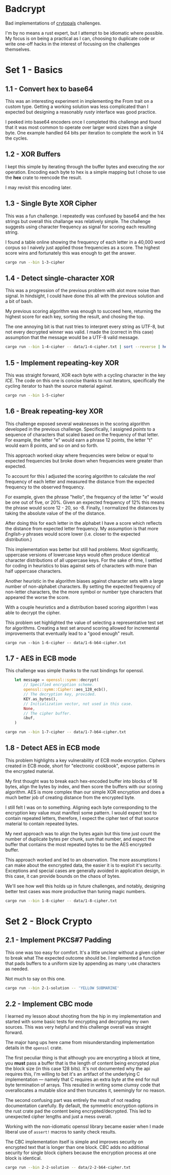 # Badcrypt

Bad implementations of [crytopals](https://cryptopals.com/) challenges.

I'm by no means a rust expert, but I attempt to be idiomatic where possible. My
focus is on being a practical as I can, choosing to duplicate code or write one-off
hacks in the interest of focusing on the challenges themselves.

# Set 1 - Basics

## 1.1 - Convert hex to base64

This was an interesting experiment in implementing the From trait on a custom
type. Getting a working solution was less complicated than I expected but designing
a reasonably _rusty_ interface was good practice.

I peeked into base64 encoders once I completed this challenge and found that
it was most common to operate over larger word sizes than a single byte. One
example handled 64 bits per iteration to complete the work in 1/4 the cycles.

## 1.2 - XOR Buffers

I kept this simple by iterating through the buffer bytes and executing the xor operation. Encoding each byte to hex is a simple
mapping but I chose to use the **hex** crate to reencode the result.

I may revisit this encoding later.

## 1.3 - Single Byte XOR Cipher

This was a fun challenge. I repeatedly was confused by base64 and the hex strings
but overall this challange was relatively simple. The challenge suggests using
character frequency as signal for scoring each resulting string.

I found a table online showing the frequency of each letter in a 40,000 word corpus
so I naively just applied those frequencies as a score. The highest score wins
and fortunately this was enough to get the answer.

```sh
cargo run --bin 1-3-cipher
```

## 1.4 - Detect single-character XOR

This was a progression of the previous problem with alot more noise than signal.
In hindsight, I could have done this all with the previous solution and a bit of
bash.

My previous scoring algorithm was enough to succeed here, returning the highest
score for each key, sorting the result, and chosing the top.

The one annoying bit is that rust tries to interpret every string as UTF-8, but
not every decrypted winner was valid. I made the (correct in this case) assumption
that the message would be a UTF-8 valid message.

```sh
cargo run --bin 1-4-cipher -- data/1-4-cipher.txt | sort --reverse | head -n 1
```

## 1.5 - Implement repeating-key XOR

This was straight forward, XOR each byte with a cycling character in the key _ICE_.
The code on this one is concise thanks to rust iterators, specifically the cycling
iterator to hash the source material against.

```sh
cargo run --bin 1-5-cipher
```

## 1.6 - Break repeating-key XOR

This challenge exposed several weaknesses in the scoring algorithm developed in
the previous challenge. Specifically, I assigned _points_ to a sequence of characters that scaled based on the frequency of that letter. For example, the
letter "e" would earn a phrase 12 points, the letter "t" would earn 8 points, and
so on and so forth.

This approach worked okay where frequencies were below or equal to expected frequencies but broke down when frequencies were greater than expected.

To account for this I adjusted the scoring algorithm to calculate the _real_
frequency of each letter and measured the distance from the expected frequency
to the observed frequency.

For example, given the phrase "hello", the frequency of the letter "e" would be
one out of five, or 20%. Given an expected frequency of 12% this means the phrase
would score 12 - 20, so -8. Finally, I normalized the distances by taking the absolute value of the of the distance.

After doing this for each letter in the alphabet I have a score which reflects
the distance from expected letter frequency. My assumption is that more _English-y_
phrases would score lower (i.e. closer to the expected distribution.)

This implementation was better but still had problems. Most significantly, uppercase
versions of lowercase keys would often produce identical character distributions
of all uppercase keys. For the sake of time, I settled for coding in heuristics
to bias against sets of characters with more than half uppercase characters.

Another heuristic in the algorithm biases against character sets with a large number of non-alphabet characters. By setting the expected frequency of non-letter characters, the the more symbol or number type characters that appeared the worse
the score.

With a couple heuristics and a distribution based scoring algorithm I was able
to decrypt the cipher.

This problem set highlighted the value of selecting a representative test set for
algorithms. Creating a test set around scoring allowed for incremental improvements
that eventually lead to a "good enough" result.

```
cargo run --bin 1-6-cipher -- data/1-6-b64-cipher.txt
```

## 1.7 - AES in ECB mode
This challenge was simple thanks to the rust bindings for openssl.
```rust
    let message = openssl::symm::decrypt(
        // Specified encryption scheme.
        openssl::symm::Cipher::aes_128_ecb(),
        // The decryption key, provided.
        KEY.as_bytes(),
        // Initialization vector, not used in this case.
        None,
        // The cipher buffer.
        &buf,
    )
```

```sh
cargo run --bin 1-7-cipher -- data/1-7-b64-cipher.txt
```

## 1.8 - Detect AES in ECB mode

This problem highlights a key vulnerability of ECB mode encryption. Ciphers created
in ECB mode, short for "electronic cookbook", expose patterns in the encrypted
material.

My first thought was to break each hex-encoded buffer into blocks of 16 bytes,
align the bytes by index, and then score the buffers with our scoring algorithm.
AES is more complex than our simple XOR encryption and does a much better job of
creating distance from the encrypted byte.

I still felt I was on to something. Aligning each byte corresponding to the encryption key value must manifest some pattern. I would expect text to contain
repeated letters, therefore, I expect the cipher text of that source material to
contain repeated bytes.

My next approach was to align the bytes again but this time just count the number of
duplicate bytes per chunk, sum that number, and expect the buffer that contains the
most repeated bytes to be the AES encrypted buffer.

This approach worked and led to an observation. The more assumptions I can make about the exncrypted data, the easier it is to exploit it's security. Exceptions
and special cases are generally avoided in application design, in this case, it
can provide bounds on the chaos of bytes.

We'll see how well this holds up in future challenges, and notably, designing
better test cases was more productive than tuning magic numbers.

```sh
cargo run --bin 1-8-cipher -- data/1-8-cipher.txt
```

# Set 2  - Block Crypto

## 2.1 - Implement PKCS#7 Padding

This one was too easy for comfort. It's a little unclear without a given cipher to break what The expected outcome should be. I implemented a function that pads buffers to a uniform size by appending as many `\x04`
characters as needed.

Not much to say on this one.

```sh
cargo run --bin 2-1-solution -- 'YELLOW SUBMARINE'
```

## 2.2 - Implement CBC mode

I learned my lesson about shooting from the hip in my implementation and started with some basic tests
for encrypting and decrypting my own sources. This was very helpful and this challenge
overall was straight forward.

The major hang ups here came from misunderstanding implementation details in the `openssl`
crate.

The first peculiar thing is that although you are encrypting a block at time,
you __must__ pass a buffer that is the length of content being encrypted _plus_ the block
size (in this case 128 bits). It's not documented why the api requires this, I'm willing
to bet it's an artifact of the underlying C implementation — namely that C requires
an extra byte at the end for null byte termination of arrays. This resulted in writing some
clumsy code that overallocates a mutable slice and then truncates it, seemingly
for no reason.

The second confusing part was entirely the result of not reading documentation carefully.
By default, the symmetric encryption options in the rust crate pad the content
being encrypted/decrypted. This led to unexpected cipher lengths and just a mess
overall.

Working with the non-idiomatic openssl library became easier when I made liberal
use of `assert!` macros to sanity check results.

The CBC implementation itself is simple and improves security on encrypted text
that is longer than one block. CBC adds no additional security for single block
ciphers because the encryption process at one block is identical.

```sh
cargo run --bin 2-2-solution -- data/2-2-b64-cipher.txt
```
